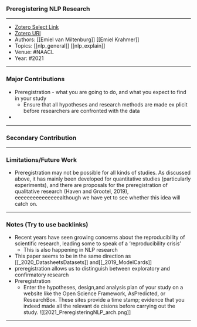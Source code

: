 ### Preregistering NLP Research
---
- [Zotero Select Link](zotero://select/groups/2480461/items/WNHLHRLR)
- [Zotero URI](https://www.zotero.org/groups/2480461/items/WNHLHRLR)
- Authors: [[Emiel van Miltenburg]] [[Emiel Krahmer]]
- Topics: [[nlp_general]] [[nlp_explain]]
- Venue: #NAACL 
- Year: #2021
---
### Major Contributions
- Preregistration - what you are going to do, and what you expect to find in your study
	- Ensure that all hypotheses and research methods are made ex plicit
before researchers are confronted with the data
- 
---
### Secondary Contribution
---
### Limitations/Future Work
- Preregistration may not be possible for all kinds of studies. As discussed above, it has mainly been developed for quantitative studies (particularly experiments), and there are proposals for the preregistration of qualitative research (Haven and Grootel, 2019), eeeeeeeeeeeeeeealthough we have yet to see whether this idea will catch on.
---
### Notes (Try to use backlinks)
- Recent years have seen growing concerns about the reproducibility of scientific research, leading some to speak of a ‘reproducibility crisis’
	- This is also happening in NLP research
- This paper seems to be in the same direction as [[_2020_DatasheetsDatasets]]  and[[_2019_ModelCards]]
- preregistration allows us to distinguish between exploratory and confirmatory research
- Preregistration
	- Enter the hypotheses, design,and analysis plan of your study on a website
like the Open Science Framework, AsPredicted, or ResearchBox. These sites provide a time stamp; evidence that you indeed made all the relevant de cisions before carrying out the study.
![[2021_PreregisteringNLP_arch.png]]





---
